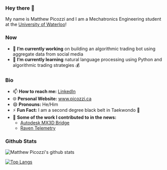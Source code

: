 ### Hey there 👋

My name is Matthew Picozzi and I am a Mechatronics Engineering student at the [University of Waterloo](https://uwaterloo.ca)!

### Now
- 🔭 **I’m currently working** on building an algorithmic trading bot using aggregate data from social media
- 🌱 **I’m currently learning** natural language processing using Python and algorithmic trading strategies 💰

### Bio
- 📫 **How to reach me:** [LinkedIn](https://www.linkedin.com/in/matthewpicozzi)
- 🌐 **Personal Website:** www.picozzi.ca
- 😄 **Pronouns:** He/Him
- ⚡ **Fun Fact:** I am a second degree black belt in Taekwondo 🥋
- 📰 **Some of the work I contributed to in the news:**
  - [Autodesk MX3D Bridge](https://3dprintingindustry.com/news/queen-maxima-and-mx3d-open-amsterdams-first-3d-printed-steel-bridge-193060/)
  - [Raven Telemetry](https://innovationsoftheworld.com/raven/)

### Github Stats

![Matthew Picozzi's github stats](https://github-readme-stats.vercel.app/api?username=Picozzi&show_icons=true&hide_border=true)

[![Top Langs](https://github-readme-stats.vercel.app/api/top-langs/?username=Picozzi)](https://github.com/Picozzi/github-readme-stats)
